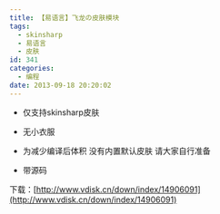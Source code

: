 ```yaml
---
title: 【易语言】飞龙の皮肤模块
tags:
  - skinsharp
  - 易语言
  - 皮肤
id: 341
categories:
  - 编程
date: 2013-09-18 20:20:02
---
```


* 仅支持skinsharp皮肤

* 无小衣服

* 为减少编译后体积 没有内置默认皮肤 请大家自行准备

* 带源码
<!--more-->
下载：[http://www.vdisk.cn/down/index/14906091](http://www.vdisk.cn/down/index/14906091)